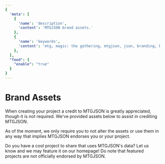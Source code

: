 ```yaml
---
{
  'meta': [
    {
      'name': 'description',
      'content': 'MTGJSON brand assets.'
    },
    {
      'name': 'keywords',
      'content': 'mtg, magic: the gathering, mtgjson, json, branding, branding assets, brand, assets, logo',
    },
  ],
  "feed": {
    "enable": "true"
  }
}
---
```


# Brand Assets

When creating your project a credit to MTGJSON is greatly appreciated, though it is not required. We've provided assets below to assist in crediting MTGJSON.

As of the moment, we only require you to not alter the assets or use them in any way that implies MTGJSON endorses you or your project.

Do you have a cool project to share that uses MTGJSON's data? Let us know and we may feature it on our homepage! Do note that featured projects are not officially endorsed by MTGJSON.

<BrandAssets/>
